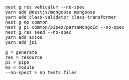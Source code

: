 <pre>
nest g res vehiculum --no-spec
yarn add @nestjs/mongoose mongoose  
yarn add class-validator class-transformer
nest g mo common
nest g pi common/pipes/parseMongoId --no-spec
nest g res seed --no-spec
yarn add axios
yarn add joi

g = generate
res = resource
pi = pipe
mo = module
--no-spect = no tests files
</pre>
